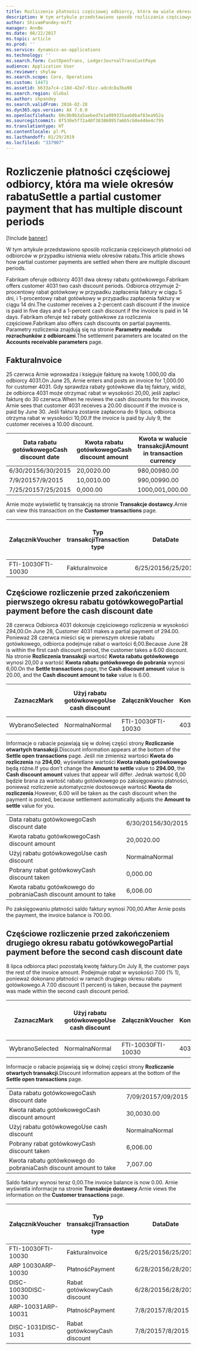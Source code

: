 ```yaml
---
title: Rozliczenie płatności częściowej odbiorcy, która ma wiele okresów rabatu
description: W tym artykule przedstawiono sposób rozliczania częściowych płatności od odbiorców w przypadku istnienia wielu okresów rabatu.
author: ShivamPandey-msft
manager: AnnBe
ms.date: 08/22/2017
ms.topic: article
ms.prod: ''
ms.service: dynamics-ax-applications
ms.technology: ''
ms.search.form: CustOpenTrans, LedgerJournalTransCustPaym
audience: Application User
ms.reviewer: shylaw
ms.search.scope: Core, Operations
ms.custom: 14471
ms.assetid: b633a7c4-c18d-42e7-91cc-adcdc8a3ba98
ms.search.region: Global
ms.author: shpandey
ms.search.validFrom: 2016-02-28
ms.dyn365.ops.version: AX 7.0.0
ms.openlocfilehash: 60c8b9b3a5aebed7e1a999335aab0baf83ea952a
ms.sourcegitcommit: 0f530e5f72a40f383868957a6b5cb0e446e4c795
ms.translationtype: HT
ms.contentlocale: pl-PL
ms.lasthandoff: 01/29/2019
ms.locfileid: "337907"
---
```

# <a name="settle-a-partial-customer-payment-that-has-multiple-discount-periods"></a><span data-ttu-id="bffd0-103">Rozliczenie płatności częściowej odbiorcy, która ma wiele okresów rabatu</span><span class="sxs-lookup"><span data-stu-id="bffd0-103">Settle a partial customer payment that has multiple discount periods</span></span>

[!include [banner](../includes/banner.md)]

<span data-ttu-id="bffd0-104">W tym artykule przedstawiono sposób rozliczania częściowych płatności od odbiorców w przypadku istnienia wielu okresów rabatu.</span><span class="sxs-lookup"><span data-stu-id="bffd0-104">This article shows how partial customer payments are settled when there are multiple discount periods.</span></span>

<span data-ttu-id="bffd0-105">Fabrikam oferuje odbiorcy 4031 dwa okresy rabatu gotówkowego.</span><span class="sxs-lookup"><span data-stu-id="bffd0-105">Fabrikam offers customer 4031 two cash discount periods.</span></span> <span data-ttu-id="bffd0-106">Odbiorca otrzymuje 2-procentowy rabat gotówkowy w przypadku zapłacenia faktury w ciągu 5 dni, i 1-procentowy rabat gotówkowy w przypadku zapłacenia faktury w ciągu 14 dni.</span><span class="sxs-lookup"><span data-stu-id="bffd0-106">The customer receives a 2-percent cash discount if the invoice is paid in five days and a 1-percent cash discount if the invoice is paid in 14 days.</span></span> <span data-ttu-id="bffd0-107">Fabrikam oferuje też rabaty gotówkowe za rozliczenia częściowe.</span><span class="sxs-lookup"><span data-stu-id="bffd0-107">Fabrikam also offers cash discounts on partial payments.</span></span> <span data-ttu-id="bffd0-108">Parametry rozliczenia znajdują się na stronie **Parametry modułu rozrachunków z odbiorcami**.</span><span class="sxs-lookup"><span data-stu-id="bffd0-108">The settlement parameters are located on the **Accounts receivable parameters** page.</span></span>

## <a name="invoice"></a><span data-ttu-id="bffd0-109">Faktura</span><span class="sxs-lookup"><span data-stu-id="bffd0-109">Invoice</span></span>
<span data-ttu-id="bffd0-110">25 czerwca Arnie wprowadza i księguje fakturę na kwotę 1.000,00 dla odbiorcy 4031.</span><span class="sxs-lookup"><span data-stu-id="bffd0-110">On June 25, Arnie enters and posts an invoice for 1,000.00 for customer 4031.</span></span> <span data-ttu-id="bffd0-111">Gdy sprawdza rabaty gotówkowe dla tej faktury, widzi, że odbiorca 4031 może otrzymać rabat w wysokości 20,00, jeśli zapłaci fakturę do 30 czerwca.</span><span class="sxs-lookup"><span data-stu-id="bffd0-111">When he reviews the cash discounts for this invoice, Arnie sees that customer 4031 receives a 20.00 discount if the invoice is paid by June 30.</span></span> <span data-ttu-id="bffd0-112">Jeśli faktura zostanie zapłacona do 9 lipca, odbiorca otrzyma rabat w wysokości 10,00.</span><span class="sxs-lookup"><span data-stu-id="bffd0-112">If the invoice is paid by July 9, the customer receives a 10.00 discount.</span></span>

| <span data-ttu-id="bffd0-113">Data rabatu gotówkowego</span><span class="sxs-lookup"><span data-stu-id="bffd0-113">Cash discount date</span></span> | <span data-ttu-id="bffd0-114">Kwota rabatu gotówkowego</span><span class="sxs-lookup"><span data-stu-id="bffd0-114">Cash discount amount</span></span> | <span data-ttu-id="bffd0-115">Kwota w walucie transakcji</span><span class="sxs-lookup"><span data-stu-id="bffd0-115">Amount in transaction currency</span></span> |
|--------------------|----------------------|--------------------------------|
| <span data-ttu-id="bffd0-116">6/30/2015</span><span class="sxs-lookup"><span data-stu-id="bffd0-116">6/30/2015</span></span>          | <span data-ttu-id="bffd0-117">20,00</span><span class="sxs-lookup"><span data-stu-id="bffd0-117">20.00</span></span>                | <span data-ttu-id="bffd0-118">980,00</span><span class="sxs-lookup"><span data-stu-id="bffd0-118">980.00</span></span>                         |
| <span data-ttu-id="bffd0-119">7/9/2015</span><span class="sxs-lookup"><span data-stu-id="bffd0-119">7/9/2015</span></span>           | <span data-ttu-id="bffd0-120">10,00</span><span class="sxs-lookup"><span data-stu-id="bffd0-120">10.00</span></span>                | <span data-ttu-id="bffd0-121">990,00</span><span class="sxs-lookup"><span data-stu-id="bffd0-121">990.00</span></span>                         |
| <span data-ttu-id="bffd0-122">7/25/2015</span><span class="sxs-lookup"><span data-stu-id="bffd0-122">7/25/2015</span></span>          | <span data-ttu-id="bffd0-123">0,00</span><span class="sxs-lookup"><span data-stu-id="bffd0-123">0.00</span></span>                 | <span data-ttu-id="bffd0-124">1000,00</span><span class="sxs-lookup"><span data-stu-id="bffd0-124">1,000.00</span></span>                       |

<span data-ttu-id="bffd0-125">Arnie może wyświetlić tę transakcję na stronie **Transakcje dostawcy**.</span><span class="sxs-lookup"><span data-stu-id="bffd0-125">Arnie can view this transaction on the **Customer transactions** page.</span></span>

| <span data-ttu-id="bffd0-126">Załącznik</span><span class="sxs-lookup"><span data-stu-id="bffd0-126">Voucher</span></span>   | <span data-ttu-id="bffd0-127">Typ transakcji</span><span class="sxs-lookup"><span data-stu-id="bffd0-127">Transaction type</span></span> | <span data-ttu-id="bffd0-128">Data</span><span class="sxs-lookup"><span data-stu-id="bffd0-128">Date</span></span>      | <span data-ttu-id="bffd0-129">Faktura</span><span class="sxs-lookup"><span data-stu-id="bffd0-129">Invoice</span></span> | <span data-ttu-id="bffd0-130">Kwota debetu w walucie transakcji</span><span class="sxs-lookup"><span data-stu-id="bffd0-130">Amount in transaction currency debit</span></span> | <span data-ttu-id="bffd0-131">Kwota kredytu w walucie transakcji</span><span class="sxs-lookup"><span data-stu-id="bffd0-131">Amount in transaction currency credit</span></span> | <span data-ttu-id="bffd0-132">Saldo</span><span class="sxs-lookup"><span data-stu-id="bffd0-132">Balance</span></span>  | <span data-ttu-id="bffd0-133">Waluta</span><span class="sxs-lookup"><span data-stu-id="bffd0-133">Currency</span></span> |
|-----------|------------------|-----------|---------|--------------------------------------|---------------------------------------|----------|----------|
| <span data-ttu-id="bffd0-134">FTI-10030</span><span class="sxs-lookup"><span data-stu-id="bffd0-134">FTI-10030</span></span> | <span data-ttu-id="bffd0-135">Faktura</span><span class="sxs-lookup"><span data-stu-id="bffd0-135">Invoice</span></span>          | <span data-ttu-id="bffd0-136">6/25/2015</span><span class="sxs-lookup"><span data-stu-id="bffd0-136">6/25/2015</span></span> | <span data-ttu-id="bffd0-137">10030</span><span class="sxs-lookup"><span data-stu-id="bffd0-137">10030</span></span>   | <span data-ttu-id="bffd0-138">1000,00</span><span class="sxs-lookup"><span data-stu-id="bffd0-138">1,000.00</span></span>                             |                                       | <span data-ttu-id="bffd0-139">1000,00</span><span class="sxs-lookup"><span data-stu-id="bffd0-139">1,000.00</span></span> | <span data-ttu-id="bffd0-140">USD</span><span class="sxs-lookup"><span data-stu-id="bffd0-140">USD</span></span>      |

## <a name="partial-payment-before-the-cash-discount-date"></a><span data-ttu-id="bffd0-141">Częściowe rozliczenie przed zakończeniem pierwszego okresu rabatu gotówkowego</span><span class="sxs-lookup"><span data-stu-id="bffd0-141">Partial payment before the cash discount date</span></span>
<span data-ttu-id="bffd0-142">28 czerwca Odbiorca 4031 dokonuje częściowego rozliczenia w wysokości 294,00.</span><span class="sxs-lookup"><span data-stu-id="bffd0-142">On June 28, Customer 4031 makes a partial payment of 294.00.</span></span> <span data-ttu-id="bffd0-143">Ponieważ 28 czerwca mieści się w pierwszym okresie rabatu gotówkowego, odbiorca podejmuje rabat o wartości 6,00.</span><span class="sxs-lookup"><span data-stu-id="bffd0-143">Because June 28 is within the first cash discount period, the customer takes a 6.00 discount.</span></span> <span data-ttu-id="bffd0-144">Na stronie **Rozliczenia transakcji** wartość **Kwota rabatu gotówkowego** wynosi 20,00 a wartość **Kwota rabatu gotówkowego do pobrania** wynosi 6,00.</span><span class="sxs-lookup"><span data-stu-id="bffd0-144">On the **Settle transactions** page, the **Cash discount amount** value is 20.00, and the **Cash discount amount to take** value is 6.00.</span></span>

| <span data-ttu-id="bffd0-145">Zaznacz</span><span class="sxs-lookup"><span data-stu-id="bffd0-145">Mark</span></span>     | <span data-ttu-id="bffd0-146">Użyj rabatu gotówkowego</span><span class="sxs-lookup"><span data-stu-id="bffd0-146">Use cash discount</span></span> | <span data-ttu-id="bffd0-147">Załącznik</span><span class="sxs-lookup"><span data-stu-id="bffd0-147">Voucher</span></span>   | <span data-ttu-id="bffd0-148">Konto</span><span class="sxs-lookup"><span data-stu-id="bffd0-148">Account</span></span> | <span data-ttu-id="bffd0-149">Data</span><span class="sxs-lookup"><span data-stu-id="bffd0-149">Date</span></span>      | <span data-ttu-id="bffd0-150">Data wymagalności</span><span class="sxs-lookup"><span data-stu-id="bffd0-150">Due date</span></span>  | <span data-ttu-id="bffd0-151">Faktura</span><span class="sxs-lookup"><span data-stu-id="bffd0-151">Invoice</span></span> | <span data-ttu-id="bffd0-152">Kwota w walucie transakcji</span><span class="sxs-lookup"><span data-stu-id="bffd0-152">Amount in transaction currency</span></span> | <span data-ttu-id="bffd0-153">Waluta</span><span class="sxs-lookup"><span data-stu-id="bffd0-153">Currency</span></span> | <span data-ttu-id="bffd0-154">Kwota do rozliczenia</span><span class="sxs-lookup"><span data-stu-id="bffd0-154">Amount to settle</span></span> |
|----------|-------------------|-----------|---------|-----------|-----------|---------|--------------------------------|----------|------------------|
| <span data-ttu-id="bffd0-155">Wybrano</span><span class="sxs-lookup"><span data-stu-id="bffd0-155">Selected</span></span> | <span data-ttu-id="bffd0-156">Normalna</span><span class="sxs-lookup"><span data-stu-id="bffd0-156">Normal</span></span>            | <span data-ttu-id="bffd0-157">FTI-10030</span><span class="sxs-lookup"><span data-stu-id="bffd0-157">FTI-10030</span></span> | <span data-ttu-id="bffd0-158">4031</span><span class="sxs-lookup"><span data-stu-id="bffd0-158">4031</span></span>    | <span data-ttu-id="bffd0-159">6/25/2015</span><span class="sxs-lookup"><span data-stu-id="bffd0-159">6/25/2015</span></span> | <span data-ttu-id="bffd0-160">7/25/2015</span><span class="sxs-lookup"><span data-stu-id="bffd0-160">7/25/2015</span></span> | <span data-ttu-id="bffd0-161">10030</span><span class="sxs-lookup"><span data-stu-id="bffd0-161">10030</span></span>   | <span data-ttu-id="bffd0-162">1000,00</span><span class="sxs-lookup"><span data-stu-id="bffd0-162">1,000.00</span></span>                       | <span data-ttu-id="bffd0-163">USD</span><span class="sxs-lookup"><span data-stu-id="bffd0-163">USD</span></span>      | <span data-ttu-id="bffd0-164">294,00</span><span class="sxs-lookup"><span data-stu-id="bffd0-164">294.00</span></span>           |

<span data-ttu-id="bffd0-165">Informacje o rabacie pojawiają się w dolnej części strony **Rozliczanie otwartych transakcji**.</span><span class="sxs-lookup"><span data-stu-id="bffd0-165">Discount information appears at the bottom of the **Settle open transactions** page.</span></span> <span data-ttu-id="bffd0-166">Jeśli nie zmienisz wartości **Kwota do rozliczenia** na **294,00**, wyświetlane wartości **Kwota rabatu gotówkowego** będą różne.</span><span class="sxs-lookup"><span data-stu-id="bffd0-166">If you don't change the **Amount to settle** value to **294.00**, the **Cash discount amount** values that appear will differ.</span></span> <span data-ttu-id="bffd0-167">Jednak wartość 6,00 będzie brana za wartość rabatu gotówkowego po zaksięgowaniu płatności, ponieważ rozliczenie automatycznie dostosowuje wartość **Kwota do rozliczenia**.</span><span class="sxs-lookup"><span data-stu-id="bffd0-167">However, 6.00 will be taken as the cash discount when the payment is posted, because settlement automatically adjusts the **Amount to settle** value for you.</span></span>

|                              |           |
|------------------------------|-----------|
| <span data-ttu-id="bffd0-168">Data rabatu gotówkowego</span><span class="sxs-lookup"><span data-stu-id="bffd0-168">Cash discount date</span></span>           | <span data-ttu-id="bffd0-169">6/30/2015</span><span class="sxs-lookup"><span data-stu-id="bffd0-169">6/30/2015</span></span> |
| <span data-ttu-id="bffd0-170">Kwota rabatu gotówkowego</span><span class="sxs-lookup"><span data-stu-id="bffd0-170">Cash discount amount</span></span>         | <span data-ttu-id="bffd0-171">20,00</span><span class="sxs-lookup"><span data-stu-id="bffd0-171">20.00</span></span>     |
| <span data-ttu-id="bffd0-172">Użyj rabatu gotówkowego</span><span class="sxs-lookup"><span data-stu-id="bffd0-172">Use cash discount</span></span>            | <span data-ttu-id="bffd0-173">Normalna</span><span class="sxs-lookup"><span data-stu-id="bffd0-173">Normal</span></span>    |
| <span data-ttu-id="bffd0-174">Pobrany rabat gotówkowy</span><span class="sxs-lookup"><span data-stu-id="bffd0-174">Cash discount taken</span></span>          | <span data-ttu-id="bffd0-175">0,00</span><span class="sxs-lookup"><span data-stu-id="bffd0-175">0.00</span></span>      |
| <span data-ttu-id="bffd0-176">Kwota rabatu gotówkowego do pobrania</span><span class="sxs-lookup"><span data-stu-id="bffd0-176">Cash discount amount to take</span></span> | <span data-ttu-id="bffd0-177">6,00</span><span class="sxs-lookup"><span data-stu-id="bffd0-177">6.00</span></span>      |

<span data-ttu-id="bffd0-178">Po zaksięgowaniu płatności saldo faktury wynosi 700,00.</span><span class="sxs-lookup"><span data-stu-id="bffd0-178">After Arnie posts the payment, the invoice balance is 700.00.</span></span>

## <a name="partial-payment-before-the-second-cash-discount-date"></a><span data-ttu-id="bffd0-179">Częściowe rozliczenie przed zakończeniem drugiego okresu rabatu gotówkowego</span><span class="sxs-lookup"><span data-stu-id="bffd0-179">Partial payment before the second cash discount date</span></span>
<span data-ttu-id="bffd0-180">8 lipca odbiorca płaci pozostałą kwotę faktury.</span><span class="sxs-lookup"><span data-stu-id="bffd0-180">On July 8, the customer pays the rest of the invoice amount.</span></span> <span data-ttu-id="bffd0-181">Podejmuje rabat w wysokości 7.00 (% 1), ponieważ dokonano płatności w ramach drugiego okresu rabatu gotówkowego.</span><span class="sxs-lookup"><span data-stu-id="bffd0-181">A 7.00 discount (1 percent) is taken, because the payment was made within the second cash discount period.</span></span>

| <span data-ttu-id="bffd0-182">Zaznacz</span><span class="sxs-lookup"><span data-stu-id="bffd0-182">Mark</span></span>     | <span data-ttu-id="bffd0-183">Użyj rabatu gotówkowego</span><span class="sxs-lookup"><span data-stu-id="bffd0-183">Use cash discount</span></span> | <span data-ttu-id="bffd0-184">Załącznik</span><span class="sxs-lookup"><span data-stu-id="bffd0-184">Voucher</span></span>   | <span data-ttu-id="bffd0-185">Konto</span><span class="sxs-lookup"><span data-stu-id="bffd0-185">Account</span></span> | <span data-ttu-id="bffd0-186">Data</span><span class="sxs-lookup"><span data-stu-id="bffd0-186">Date</span></span>      | <span data-ttu-id="bffd0-187">Data wymagalności</span><span class="sxs-lookup"><span data-stu-id="bffd0-187">Due date</span></span>  | <span data-ttu-id="bffd0-188">Faktura</span><span class="sxs-lookup"><span data-stu-id="bffd0-188">Invoice</span></span> | <span data-ttu-id="bffd0-189">Kwota debetu w walucie transakcji</span><span class="sxs-lookup"><span data-stu-id="bffd0-189">Amount in transaction currency debit</span></span> | <span data-ttu-id="bffd0-190">Kwota kredytu w walucie transakcji</span><span class="sxs-lookup"><span data-stu-id="bffd0-190">Amount in transaction currency credit</span></span> | <span data-ttu-id="bffd0-191">Waluta</span><span class="sxs-lookup"><span data-stu-id="bffd0-191">Currency</span></span> | <span data-ttu-id="bffd0-192">Kwota do rozliczenia</span><span class="sxs-lookup"><span data-stu-id="bffd0-192">Amount to settle</span></span> |
|----------|-------------------|-----------|---------|-----------|-----------|---------|--------------------------------------|---------------------------------------|----------|------------------|
| <span data-ttu-id="bffd0-193">Wybrano</span><span class="sxs-lookup"><span data-stu-id="bffd0-193">Selected</span></span> | <span data-ttu-id="bffd0-194">Normalna</span><span class="sxs-lookup"><span data-stu-id="bffd0-194">Normal</span></span>            | <span data-ttu-id="bffd0-195">FTI-10030</span><span class="sxs-lookup"><span data-stu-id="bffd0-195">FTI-10030</span></span> | <span data-ttu-id="bffd0-196">4031</span><span class="sxs-lookup"><span data-stu-id="bffd0-196">4031</span></span>    | <span data-ttu-id="bffd0-197">6/25/2015</span><span class="sxs-lookup"><span data-stu-id="bffd0-197">6/25/2015</span></span> | <span data-ttu-id="bffd0-198">7/25/2015</span><span class="sxs-lookup"><span data-stu-id="bffd0-198">7/25/2015</span></span> | <span data-ttu-id="bffd0-199">10030</span><span class="sxs-lookup"><span data-stu-id="bffd0-199">10030</span></span>   | <span data-ttu-id="bffd0-200">700,00</span><span class="sxs-lookup"><span data-stu-id="bffd0-200">700.00</span></span>                               |                                       | <span data-ttu-id="bffd0-201">USD</span><span class="sxs-lookup"><span data-stu-id="bffd0-201">USD</span></span>      | <span data-ttu-id="bffd0-202">693,00</span><span class="sxs-lookup"><span data-stu-id="bffd0-202">693.00</span></span>           |

<span data-ttu-id="bffd0-203">Informacje o rabacie pojawiają się w dolnej części strony **Rozliczanie otwartych transakcji**.</span><span class="sxs-lookup"><span data-stu-id="bffd0-203">Discount information appears at the bottom of the **Settle open transactions** page.</span></span>

|                              |           |
|------------------------------|-----------|
| <span data-ttu-id="bffd0-204">Data rabatu gotówkowego</span><span class="sxs-lookup"><span data-stu-id="bffd0-204">Cash discount date</span></span>           | <span data-ttu-id="bffd0-205">7/09/2015</span><span class="sxs-lookup"><span data-stu-id="bffd0-205">7/09/2015</span></span> |
| <span data-ttu-id="bffd0-206">Kwota rabatu gotówkowego</span><span class="sxs-lookup"><span data-stu-id="bffd0-206">Cash discount amount</span></span>         | <span data-ttu-id="bffd0-207">30,00</span><span class="sxs-lookup"><span data-stu-id="bffd0-207">30.00</span></span>     |
| <span data-ttu-id="bffd0-208">Użyj rabatu gotówkowego</span><span class="sxs-lookup"><span data-stu-id="bffd0-208">Use cash discount</span></span>            | <span data-ttu-id="bffd0-209">Normalna</span><span class="sxs-lookup"><span data-stu-id="bffd0-209">Normal</span></span>    |
| <span data-ttu-id="bffd0-210">Pobrany rabat gotówkowy</span><span class="sxs-lookup"><span data-stu-id="bffd0-210">Cash discount taken</span></span>          | <span data-ttu-id="bffd0-211">6,00</span><span class="sxs-lookup"><span data-stu-id="bffd0-211">6.00</span></span>      |
| <span data-ttu-id="bffd0-212">Kwota rabatu gotówkowego do pobrania</span><span class="sxs-lookup"><span data-stu-id="bffd0-212">Cash discount amount to take</span></span> | <span data-ttu-id="bffd0-213">7,00</span><span class="sxs-lookup"><span data-stu-id="bffd0-213">7.00</span></span>      |

<span data-ttu-id="bffd0-214">Saldo faktury wynosi teraz 0,00.</span><span class="sxs-lookup"><span data-stu-id="bffd0-214">The invoice balance is now 0.00.</span></span> <span data-ttu-id="bffd0-215">Arnie wyświetla informacje na stronie **Transakcje dostawcy**.</span><span class="sxs-lookup"><span data-stu-id="bffd0-215">Arnie views the information on the **Customer transactions** page.</span></span>

| <span data-ttu-id="bffd0-216">Załącznik</span><span class="sxs-lookup"><span data-stu-id="bffd0-216">Voucher</span></span>    | <span data-ttu-id="bffd0-217">Typ transakcji</span><span class="sxs-lookup"><span data-stu-id="bffd0-217">Transaction type</span></span> | <span data-ttu-id="bffd0-218">Data</span><span class="sxs-lookup"><span data-stu-id="bffd0-218">Date</span></span>      | <span data-ttu-id="bffd0-219">Faktura</span><span class="sxs-lookup"><span data-stu-id="bffd0-219">Invoice</span></span> | <span data-ttu-id="bffd0-220">Kwota debetu w walucie transakcji</span><span class="sxs-lookup"><span data-stu-id="bffd0-220">Amount in transaction currency debit</span></span> | <span data-ttu-id="bffd0-221">Kwota kredytu w walucie transakcji</span><span class="sxs-lookup"><span data-stu-id="bffd0-221">Amount in transaction currency credit</span></span> | <span data-ttu-id="bffd0-222">Saldo</span><span class="sxs-lookup"><span data-stu-id="bffd0-222">Balance</span></span> | <span data-ttu-id="bffd0-223">Waluta</span><span class="sxs-lookup"><span data-stu-id="bffd0-223">Currency</span></span> |
|------------|------------------|-----------|---------|--------------------------------------|---------------------------------------|---------|----------|
| <span data-ttu-id="bffd0-224">FTI-10030</span><span class="sxs-lookup"><span data-stu-id="bffd0-224">FTI-10030</span></span>  | <span data-ttu-id="bffd0-225">Faktura</span><span class="sxs-lookup"><span data-stu-id="bffd0-225">Invoice</span></span>          | <span data-ttu-id="bffd0-226">6/25/2015</span><span class="sxs-lookup"><span data-stu-id="bffd0-226">6/25/2015</span></span> | <span data-ttu-id="bffd0-227">10030</span><span class="sxs-lookup"><span data-stu-id="bffd0-227">10030</span></span>   | <span data-ttu-id="bffd0-228">1000,00</span><span class="sxs-lookup"><span data-stu-id="bffd0-228">1,000.00</span></span>                             |                                       | <span data-ttu-id="bffd0-229">0,00</span><span class="sxs-lookup"><span data-stu-id="bffd0-229">0.00</span></span>    | <span data-ttu-id="bffd0-230">USD</span><span class="sxs-lookup"><span data-stu-id="bffd0-230">USD</span></span>      |
| <span data-ttu-id="bffd0-231">ARP 10030</span><span class="sxs-lookup"><span data-stu-id="bffd0-231">ARP-10030</span></span>  |  <span data-ttu-id="bffd0-232">Płatność</span><span class="sxs-lookup"><span data-stu-id="bffd0-232">Payment</span></span>         | <span data-ttu-id="bffd0-233">6/28/2015</span><span class="sxs-lookup"><span data-stu-id="bffd0-233">6/28/2015</span></span> |         |                                      | <span data-ttu-id="bffd0-234">294,00</span><span class="sxs-lookup"><span data-stu-id="bffd0-234">294.00</span></span>                                | <span data-ttu-id="bffd0-235">0,00</span><span class="sxs-lookup"><span data-stu-id="bffd0-235">0.00</span></span>    | <span data-ttu-id="bffd0-236">USD</span><span class="sxs-lookup"><span data-stu-id="bffd0-236">USD</span></span>      |
| <span data-ttu-id="bffd0-237">DISC-10030</span><span class="sxs-lookup"><span data-stu-id="bffd0-237">DISC-10030</span></span> |  <span data-ttu-id="bffd0-238">Rabat gotówkowy</span><span class="sxs-lookup"><span data-stu-id="bffd0-238">Cash discount</span></span>   | <span data-ttu-id="bffd0-239">6/28/2015</span><span class="sxs-lookup"><span data-stu-id="bffd0-239">6/28/2015</span></span> |         |                                      | <span data-ttu-id="bffd0-240">6,00</span><span class="sxs-lookup"><span data-stu-id="bffd0-240">6.00</span></span>                                  | <span data-ttu-id="bffd0-241">0,00</span><span class="sxs-lookup"><span data-stu-id="bffd0-241">0.00</span></span>    | <span data-ttu-id="bffd0-242">USD</span><span class="sxs-lookup"><span data-stu-id="bffd0-242">USD</span></span>      |
| <span data-ttu-id="bffd0-243">ARP-10031</span><span class="sxs-lookup"><span data-stu-id="bffd0-243">ARP-10031</span></span>  |  <span data-ttu-id="bffd0-244">Płatność</span><span class="sxs-lookup"><span data-stu-id="bffd0-244">Payment</span></span>         | <span data-ttu-id="bffd0-245">7/8/2015</span><span class="sxs-lookup"><span data-stu-id="bffd0-245">7/8/2015</span></span>  |         |                                      | <span data-ttu-id="bffd0-246">693,00</span><span class="sxs-lookup"><span data-stu-id="bffd0-246">693.00</span></span>                                | <span data-ttu-id="bffd0-247">0,00</span><span class="sxs-lookup"><span data-stu-id="bffd0-247">0.00</span></span>    | <span data-ttu-id="bffd0-248">USD</span><span class="sxs-lookup"><span data-stu-id="bffd0-248">USD</span></span>      |
| <span data-ttu-id="bffd0-249">DISC-1031</span><span class="sxs-lookup"><span data-stu-id="bffd0-249">DISC-1031</span></span>  |  <span data-ttu-id="bffd0-250">Rabat gotówkowy</span><span class="sxs-lookup"><span data-stu-id="bffd0-250">Cash discount</span></span>   | <span data-ttu-id="bffd0-251">7/8/2015</span><span class="sxs-lookup"><span data-stu-id="bffd0-251">7/8/2015</span></span>  |         |                                      | <span data-ttu-id="bffd0-252">7,00</span><span class="sxs-lookup"><span data-stu-id="bffd0-252">7.00</span></span>                                  | <span data-ttu-id="bffd0-253">0,00</span><span class="sxs-lookup"><span data-stu-id="bffd0-253">0.00</span></span>    | <span data-ttu-id="bffd0-254">USD</span><span class="sxs-lookup"><span data-stu-id="bffd0-254">USD</span></span>      |





